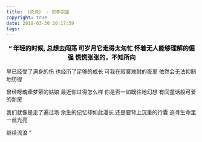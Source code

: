 ```yaml
---
title: 《说说》 - 仿李宗盛
copyright: true
date: 2019-03-30 20:17:59
tags:
---
```


<p align="center" style="font-weight:bolder;color:#000000;font-size:1rem;">
“
年轻的时候, 总想去闯荡
可岁月它走得太匆忙
怀着无人能够理解的倔强
慌慌张张的，不知所向

早已经受了满身的伤
也经历了足够的成长
可我在寂寞难耐的夜里
依然会无法抑制地彷徨

曾经呀魂牵梦萦的姑娘
最近你过得怎么样
你是否一如既往地幻想
有间童话般可爱的新房

我们就像是走了遍过场
余生的记忆却如此漫长
还是要背上沉重的行囊
追寻生命里一丝光亮

继续流浪
”

</p>
